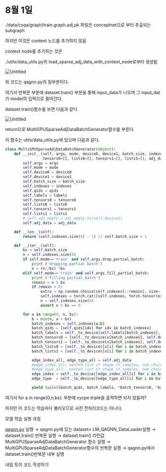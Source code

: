 # 8월 1일

./data/csqa/graph/train.graph.adj.pk 파일은 conceptnet으로 부터 추출되는 subgraph

하지만 이것은 context 노드를 추가하지 않음

context node를 추가하는 것은

./utils/data_utils.py의 load_sparse_adj_data_with_context_node로부터 생성됨

![Untitled](8%E1%84%8B%E1%85%AF%E1%86%AF%201%E1%84%8B%E1%85%B5%E1%86%AF%20c772238929b74871abc2ad8069abd60e/Untitled.png)

위 코드는 qagnn.py의 일부분이다.

여기서 반복문 부분에 dataset.train() 부분을 통해 input_data가 나오며 그 input_dat가 model의 입력으로 들어간다.

dataset.train()함수를 보면 다음과 같다.

![Untitled](8%E1%84%8B%E1%85%AF%E1%86%AF%201%E1%84%8B%E1%85%B5%E1%86%AF%20c772238929b74871abc2ad8069abd60e/Untitled%201.png)

return으로 MultiGPUSparseAdjDataBatchGenerator함수를 부른다.

이 함수는 utils/data_utils.py에 있으며 다음과 같다.

```python
class MultiGPUSparseAdjDataBatchGenerator(object):
    def __init__(self, args, mode, device0, device1, batch_size, indexes, qids, labels,
                 tensors0=[], lists0=[], tensors1=[], lists1=[], adj_data=None):
        self.args = args
        self.mode = mode
        self.device0 = device0
        self.device1 = device1
        self.batch_size = batch_size
        self.indexes = indexes
        self.qids = qids
        self.labels = labels
        self.tensors0 = tensors0
        self.lists0 = lists0
        self.tensors1 = tensors1
        self.lists1 = lists1
        # self.adj_empty = adj_empty.to(self.device1)
        self.adj_data = adj_data

    def __len__(self):
        return (self.indexes.size(0) - 1) // self.batch_size + 1

    def __iter__(self):
        bs = self.batch_size
        n = self.indexes.size(0)
        if self.mode=='train' and self.args.drop_partial_batch:
            print ('dropping partial batch')
            n = (n//bs) *bs
        elif self.mode=='train' and self.args.fill_partial_batch:
            print ('filling partial batch')
            remain = n % bs
            if remain > 0:
                extra = np.random.choice(self.indexes[:-remain], size=(bs-remain), replace=False)
                self.indexes = torch.cat([self.indexes, torch.tensor(extra)])
                n = self.indexes.size(0)
                assert n % bs == 0

        for a in range(0, n, bs):
            b = min(n, a + bs)
            batch_indexes = self.indexes[a:b]
            batch_qids = [self.qids[idx] for idx in batch_indexes]
            batch_labels = self._to_device(self.labels[batch_indexes], self.device1)
            batch_tensors0 = [self._to_device(x[batch_indexes], self.device0) for x in self.tensors0]
            batch_tensors1 = [self._to_device(x[batch_indexes], self.device1) for x in self.tensors1]
            batch_lists0 = [self._to_device([x[i] for i in batch_indexes], self.device0) for x in self.lists0]
            batch_lists1 = [self._to_device([x[i] for i in batch_indexes], self.device1) for x in self.lists1]

            edge_index_all, edge_type_all = self.adj_data
            #edge_index_all: nested list of shape (n_samples, num_choice), where each entry is tensor[2, E]
            #edge_type_all:  nested list of shape (n_samples, num_choice), where each entry is tensor[E, ]
            edge_index = self._to_device([edge_index_all[i] for i in batch_indexes], self.device1)
            edge_type  = self._to_device([edge_type_all[i] for i in batch_indexes], self.device1)

            yield tuple([batch_qids, batch_labels, *batch_tensors0, *batch_lists0, *batch_tensors1, *batch_lists1, edge_index, edge_type])
```

여기서 for a in range(0,n,bs): 부분에 cycpe triple을 출력하면 되지 않을까?

하지만 이 코드는 학습마다 불러오므로 사전 전처리코드는 아니다. 

모델 학습 실행 과정

[qagnn.py](http://qagnn.py) 실행 → qagnn.py에 있는 dataset= LM_QAGNN_DataLoader실행 → dataset.train() 반복문 실행 → dataset.train() 리턴값 MultiGPUSparseAdjDataBatchGenerator 함수 실행 → MultiGPUSparseAdjDataBatchGenerator함수의 반복문 실행 → qagnn.py에서 dataset.train()반복문 내부 실행

내일 토이 코드 작성하기